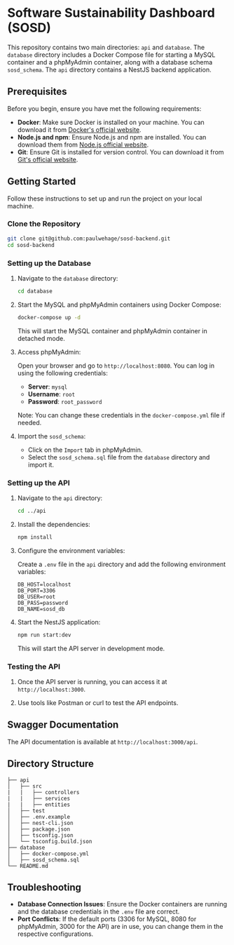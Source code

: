 
# Software Sustainability Dashboard (SOSD)

This repository contains two main directories: `api` and `database`. The `database` directory includes a Docker Compose file for starting a MySQL container and a phpMyAdmin container, along with a database schema `sosd_schema`. The `api` directory contains a NestJS backend application.

## Prerequisites

Before you begin, ensure you have met the following requirements:

- **Docker**: Make sure Docker is installed on your machine. You can download it from [Docker's official website](https://www.docker.com/get-started).
- **Node.js and npm**: Ensure Node.js and npm are installed. You can download them from [Node.js official website](https://nodejs.org/).
- **Git**: Ensure Git is installed for version control. You can download it from [Git's official website](https://git-scm.com/).

## Getting Started

Follow these instructions to set up and run the project on your local machine.

### Clone the Repository

```sh
git clone git@github.com:paulwehage/sosd-backend.git
cd sosd-backend
```

### Setting up the Database

1. Navigate to the `database` directory:

    ```sh
    cd database
    ```

2. Start the MySQL and phpMyAdmin containers using Docker Compose:

    ```sh
    docker-compose up -d
    ```

   This will start the MySQL container and phpMyAdmin container in detached mode.

3. Access phpMyAdmin:

   Open your browser and go to `http://localhost:8080`. You can log in using the following credentials:

    - **Server**: `mysql`
    - **Username**: `root`
    - **Password**: `root_password`

   Note: You can change these credentials in the `docker-compose.yml` file if needed.

4. Import the `sosd_schema`:

    - Click on the `Import` tab in phpMyAdmin.
    - Select the `sosd_schema.sql` file from the `database` directory and import it.

### Setting up the API

1. Navigate to the `api` directory:

    ```sh
    cd ../api
    ```

2. Install the dependencies:

    ```sh
    npm install
    ```

3. Configure the environment variables:

   Create a `.env` file in the `api` directory and add the following environment variables:

    ```env
    DB_HOST=localhost
    DB_PORT=3306
    DB_USER=root
    DB_PASS=password
    DB_NAME=sosd_db
    ```

4. Start the NestJS application:

    ```sh
    npm run start:dev
    ```

   This will start the API server in development mode.

### Testing the API

1. Once the API server is running, you can access it at `http://localhost:3000`.

2. Use tools like Postman or curl to test the API endpoints.

## Swagger Documentation

The API documentation is available at `http://localhost:3000/api`.

## Directory Structure

```plaintext
├── api
│   ├── src
|   |   ├── controllers
|   |   ├── services
|   |   ├── entities
│   ├── test
│   ├── .env.example
│   ├── nest-cli.json
│   ├── package.json
│   ├── tsconfig.json
│   └── tsconfig.build.json
├── database
│   ├── docker-compose.yml
│   ├── sosd_schema.sql
└── README.md
```

## Troubleshooting

- **Database Connection Issues**: Ensure the Docker containers are running and the database credentials in the `.env` file are correct.
- **Port Conflicts**: If the default ports (3306 for MySQL, 8080 for phpMyAdmin, 3000 for the API) are in use, you can change them in the respective configurations.
